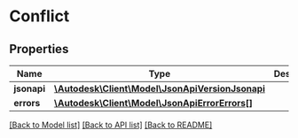 # Conflict

## Properties
Name | Type | Description | Notes
------------ | ------------- | ------------- | -------------
**jsonapi** | [**\Autodesk\Client\Model\JsonApiVersionJsonapi**](JsonApiVersionJsonapi.md) |  | [optional] 
**errors** | [**\Autodesk\Client\Model\JsonApiErrorErrors[]**](JsonApiErrorErrors.md) |  | 

[[Back to Model list]](../README.md#documentation-for-models) [[Back to API list]](../README.md#documentation-for-api-endpoints) [[Back to README]](../README.md)


